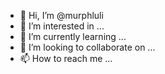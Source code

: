 - 👋 Hi, I’m @murphluli
- 👀 I’m interested in ...
- 🌱 I’m currently learning ...
- 💞️ I’m looking to collaborate on ...
- 📫 How to reach me ...

<!---
murphluli/murphluli is a ✨ special ✨ repository because its `README.md` (this file) appears on your GitHub profile.
You can click the Preview link to take a look at your changes.
--->
